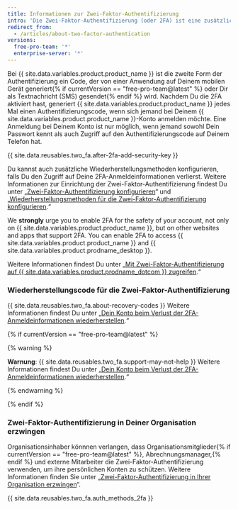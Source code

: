 ```yaml
---
title: Informationen zur Zwei-Faktor-Authentifizierung
intro: 'Die Zwei-Faktor-Authentifizierung (oder 2FA) ist eine zusätzliche Sicherheitsebene, die bei der Anmeldung bei Websites oder Apps verwendet wird. Mit 2FA musst Du Dich mit Deinem Benutzernamen und Passwort anmelden und eine weitere Form der Authentifizierung bereitstellen, die nur Du kennst oder auf die nur Du Zugriff hast.'
redirect_from:
  - /articles/about-two-factor-authentication
versions:
  free-pro-team: '*'
  enterprise-server: '*'
---
```


Bei {{ site.data.variables.product.product_name }} ist die zweite Form der Authentifizierung ein Code, der von einer Anwendung auf Deinem mobilen Gerät generiert{% if currentVersion == "free-pro-team@latest" %} oder Dir als Textnachricht (SMS) gesendet{% endif %} wird. Nachdem Du die 2FA aktiviert hast, generiert {{ site.data.variables.product.product_name }} jedes Mal einen Authentifizierungscode, wenn sich jemand bei Deinem {{ site.data.variables.product.product_name }}-Konto anmelden möchte. Eine Anmeldung bei Deinem Konto ist nur möglich, wenn jemand sowohl Dein Passwort kennt als auch Zugriff auf den Authentifizierungscode auf Deinem Telefon hat.

{{ site.data.reusables.two_fa.after-2fa-add-security-key }}

Du kannst auch zusätzliche Wiederherstellungsmethoden konfigurieren, falls Du den Zugriff auf Deine 2FA-Anmeldeinformationen verlierst. Weitere Informationen zur Einrichtung der Zwei-Faktor-Authentifizierung findest Du unter „[Zwei-Faktor-Authentifizierung konfigurieren](/articles/configuring-two-factor-authentication)“ und „[Wiederherstellungsmethoden für die Zwei-Faktor-Authentifizierung konfigurieren](/articles/configuring-two-factor-authentication-recovery-methods).“

We **strongly** urge you to enable 2FA for the safety of your account, not only on {{ site.data.variables.product.product_name }}, but on other websites and apps that support 2FA. You can enable 2FA to access {{ site.data.variables.product.product_name }} and {{ site.data.variables.product.prodname_desktop }}.

Weitere Informationen findest Du unter „[Mit Zwei-Faktor-Authentifizierung auf {{ site.data.variables.product.prodname_dotcom }} zugreifen](/articles/accessing-github-using-two-factor-authentication).“

### Wiederherstellungscode für die Zwei-Faktor-Authentifizierung

{{ site.data.reusables.two_fa.about-recovery-codes }} Weitere Informationen findest Du unter „[Dein Konto beim Verlust der 2FA-Anmeldeinformationen wiederherstellen](/articles/recovering-your-account-if-you-lose-your-2fa-credentials).“

{% if currentVersion == "free-pro-team@latest" %}

{% warning %}

**Warnung**: {{ site.data.reusables.two_fa.support-may-not-help }} Weitere Informationen findest Du unter „[Dein Konto beim Verlust der 2FA-Anmeldeinformationen wiederherstellen](/articles/recovering-your-account-if-you-lose-your-2fa-credentials).“

{% endwarning %}

{% endif %}

### Zwei-Faktor-Authentifizierung in Deiner Organisation erzwingen

Organisationsinhaber könnnen verlangen, dass Organisationsmitglieder{% if currentVersion == "free-pro-team@latest" %}, Abrechnungsmanager,{% endif %} und externe Mitarbeiter die Zwei-Faktor-Authentifizierung verwenden, um ihre persönlichen Konten zu schützen. Weitere Informationen finden Sie unter „[Zwei-Faktor-Authentifizierung in Ihrer Organisation erzwingen](/articles/requiring-two-factor-authentication-in-your-organization)“.

{{ site.data.reusables.two_fa.auth_methods_2fa }}
